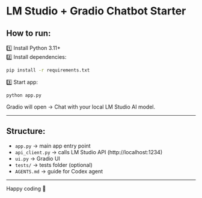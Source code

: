 # LM Studio + Gradio Chatbot Starter

## How to run:

1️⃣ Install Python 3.11+  
2️⃣ Install dependencies:

```bash
pip install -r requirements.txt
```

3️⃣ Start app:

```bash
python app.py
```

Gradio will open → Chat with your local LM Studio AI model.

---

## Structure:

- `app.py` → main app entry point
- `api_client.py` → calls LM Studio API (http://localhost:1234)
- `ui.py` → Gradio UI
- `tests/` → tests folder (optional)
- `AGENTS.md` → guide for Codex agent

---

Happy coding 🚀
